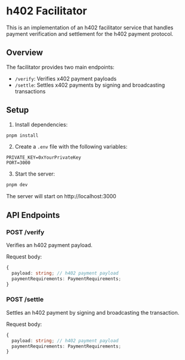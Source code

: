 # h402 Facilitator

This is an implementation of an h402 facilitator service that handles payment verification and settlement for the h402 payment protocol.

## Overview

The facilitator provides two main endpoints:

- `/verify`: Verifies x402 payment payloads
- `/settle`: Settles x402 payments by signing and broadcasting transactions

## Setup

1. Install dependencies:

```bash
pnpm install
```

2. Create a `.env` file with the following variables:

```env
PRIVATE_KEY=0xYourPrivateKey
PORT=3000
```

3. Start the server:

```bash
pnpm dev
```

The server will start on http://localhost:3000

## API Endpoints

### POST /verify

Verifies an h402 payment payload.

Request body:

```typescript
{
  payload: string; // h402 payment payload
  paymentRequirements: PaymentRequirements;
}
```

### POST /settle

Settles an h402 payment by signing and broadcasting the transaction.

Request body:

```typescript
{
  payload: string; // h402 payment payload
  paymentRequirements: PaymentRequirements;
}
```
